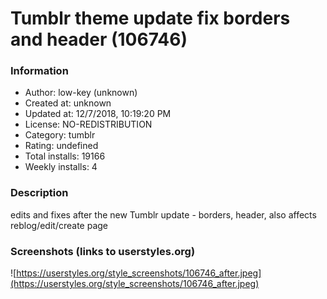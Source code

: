 # Tumblr theme update fix borders and header (106746)

### Information
- Author: low-key (unknown)
- Created at: unknown
- Updated at: 12/7/2018, 10:19:20 PM
- License: NO-REDISTRIBUTION
- Category: tumblr
- Rating: undefined
- Total installs: 19166
- Weekly installs: 4


### Description
edits and fixes after the new Tumblr update - borders, header, also affects reblog/edit/create page


### Screenshots (links to userstyles.org)
![https://userstyles.org/style_screenshots/106746_after.jpeg](https://userstyles.org/style_screenshots/106746_after.jpeg)


